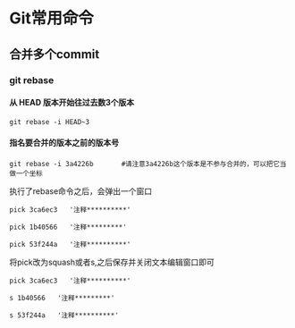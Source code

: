 # Git常用命令

## 合并多个commit

### git rebase

#### 从 HEAD 版本开始往过去数3个版本

	git rebase -i HEAD~3
	
#### 指名要合并的版本之前的版本号


	git rebase -i 3a4226b 		#请注意3a4226b这个版本是不参与合并的，可以把它当做一个坐标
	
执行了rebase命令之后，会弹出一个窗口

	pick 3ca6ec3   '注释**********'
	
	pick 1b40566   '注释*********'
	
	pick 53f244a   '注释**********'

将pick改为squash或者s,之后保存并关闭文本编辑窗口即可

	pick 3ca6ec3   '注释**********'
	
	s 1b40566   '注释*********'
	
	s 53f244a   '注释**********'
	